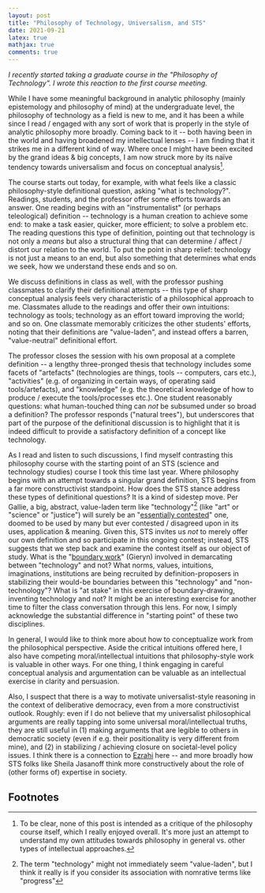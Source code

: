 ```yaml
---
layout: post 
title: "Philosophy of Technology, Universalism, and STS" 
date: 2021-09-21
latex: true 
mathjax: true
comments: true
---
```


*I recently started taking a graduate course in the "Philosophy of Technology". I wrote this reaction to the first course meeting.* 

While I have some meaningful background in analytic philosophy (mainly epistemology and philosophy of mind) at the undergraduate level, the philosophy of technology as a field is new to me, and it has been a while since I read / engaged with any sort of work that is properly in the style of analytic philosophy more broadly. Coming back to it -- both having been in the world and having broadened my intellectual lenses -- I am finding that it strikes me in a different kind of way. Where once I might have been excited by the grand ideas & big concepts, I am now struck more by its naïve tendency towards universalism and focus on conceptual analysis[^1]. 

The course starts out today, for example, with what feels like a classic philosophy-style definitional question, asking "what is technology?". Readings, students, and the professor offer some efforts towards an answer. One reading begins with an "instrumentalist" (or perhaps teleological) definition -- technology is a human creation to achieve some end: to make a task easier, quicker, more efficient; to solve a problem etc. The reading questions this type of definition, pointing out that technology is not only a *means* but also a structural thing that can determine / affect / distort our relation to the world. To put the point in sharp relief: technology is not just a means to an end, but also something that determines what ends we seek, how we understand these ends and so on. 

We discuss definitions in class as well, with the professor pushing classmates to clarify their definitional attempts -- this type of sharp conceptual analysis feels very characteristic of a philosophical approach to me. Classmates allude to the readings and offer their own intuitions: technology as tools; technology as an effort toward improving the world; and so on. One classmate memorably criticizes the other students' efforts, noting that their definitions are "value-laden", and instead offers a barren, "value-neutral" definitional effort. 

The professor closes the session with his own proposal at a complete definition -- a lengthy three-pronged thesis that technology includes some facets of "artefacts" (technologies are things, tools -- computers, cars etc.), "activities" (e.g. of organizing in certain ways, of operating said tools/artefacts), and "knowledge" (e.g. the theoretical knowledge of how to produce / execute  the tools/processes etc.). One student reasonably questions: what human-touched thing can *not* be subsumed under so broad a definition? The professor responds ("natural trees"), but underscores that part of the purpose of the definitional discussion is to highlight that it is indeed difficult to provide a satisfactory definition of a concept like technology. 

As I read and listen to such discussions, I find myself contrasting this philosophy course with the starting point of an STS (science and technology studies) course I took this time last year. Where philosophy begins with an attempt towards a singular grand definition, STS begins from a far more constructivist standpoint. How does the STS stance address these types of definitional questions? It is a kind of sidestep move. Per Gallie, a big, abstract, value-laden term like "technology"[^2] (like "art" or "science" or "justice") will surely be an "[essentially contested](https://en.wikipedia.org/wiki/Essentially_contested_concept)" one, doomed to be used by many but ever contested / disagreed upon in its uses, application & meaning. Given this, STS invites us *not* to merely offer our own definition and so participate in this ongoing contest; instead, STS suggests that we step back and examine the contest itself as our object of study. What is the "[boundary work](https://en.wikipedia.org/wiki/Boundary-work)" (Gieryn) involved in demarcating between "technology" and not? What norms, values, intuitions, imaginations, institutions are being recruited by definition-proposers in stabilizing their would-be boundaries between this "technology" and "non-technology"? What is "at stake" in this exercise of boundary-drawing, inventing technology and not? It might be an interesting exercise for another time to filter the class conversation through this lens. For now, I simply acknowledge the substantial difference in "starting point" of these two disciplines.

In general, I would like to think more about how to conceptualize work from the philosophical perspective. Aside the critical intuitions offered here, I also have competing moral/intellectual intuitions that philosophy-style work is valuable in other ways. For one thing, I think engaging in careful conceptual analysis and argumentation can be valuable as an intellectual exercise in clarity and persuasion.

Also, I suspect that there is a way to motivate universalist-style reasoning in the context of deliberative democracy, even from a more constructivist outlook. Roughly: even if I do not believe that my universalist philosophical arguments are really tapping into some universal moral/intellectual truths, they are still useful in (1) making arguments that are legible to others in democratic society (even if e.g. their positionality is very different from mine), and (2) in stabilizing / achieving closure on societal-level policy issues. I think there is a connection to [Ezrahi](https://www.amazon.com/Descent-Icarus-Transformation-Contemporary-Democracy/dp/067419828X) here -- and more broadly how STS folks like Sheila Jasanoff think more constructively about the role of (other forms of) expertise in society. 

## Footnotes

[^1]: To be clear, none of this post is intended as a critique of the philosophy course itself, which I really enjoyed overall. It's more just an attempt to understand my own attitudes towards philosophy in general vs. other types of intellectual approaches. 

[^2]: The term "technology" might not immediately seem "value-laden", but I think it really is if you consider its association with nomrative terms like "progress"